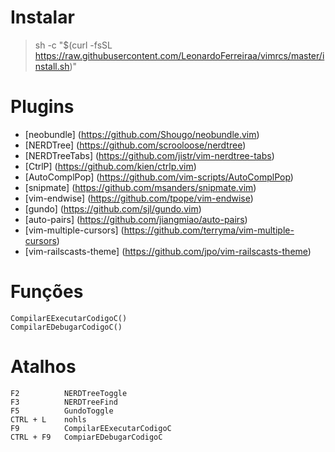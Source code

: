 # Instalar

> sh -c "$(curl -fsSL https://raw.githubusercontent.com/LeonardoFerreiraa/vimrcs/master/install.sh)"

# Plugins

- [neobundle] (https://github.com/Shougo/neobundle.vim)
- [NERDTree] (https://github.com/scrooloose/nerdtree)
- [NERDTreeTabs] (https://github.com/jistr/vim-nerdtree-tabs)
- [CtrlP] (https://github.com/kien/ctrlp.vim)
- [AutoComplPop] (https://github.com/vim-scripts/AutoComplPop)
- [snipmate] (https://github.com/msanders/snipmate.vim)
- [vim-endwise] (https://github.com/tpope/vim-endwise)
- [gundo] (https://github.com/sjl/gundo.vim)
- [auto-pairs] (https://github.com/jiangmiao/auto-pairs)
- [vim-multiple-cursors] (https://github.com/terryma/vim-multiple-cursors)
- [vim-railscasts-theme] (https://github.com/jpo/vim-railscasts-theme)

# Funções
```
CompilarEExecutarCodigoC()
CompilarEDebugarCodigoC()
```
# Atalhos
```
F2          NERDTreeToggle
F3          NERDTreeFind
F5          GundoToggle
CTRL + L    nohls
F9          CompilarEExecutarCodigoC
CTRL + F9   CompiarEDebugarCodigoC
```
